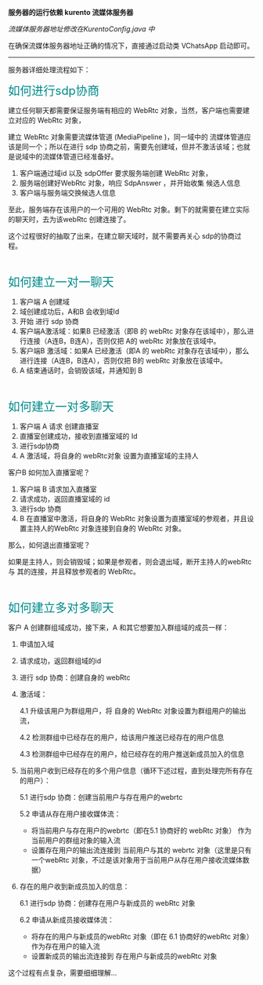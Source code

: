 **服务器的运行依赖 kurento 流媒体服务器**

*流媒体服务器地址修改在KurentoConfig.java 中*

在确保流媒体服务器地址正确的情况下，直接通过启动类 VChatsApp 启动即可。

---

服务器详细处理流程如下：

<font size="5" color="#008B8B">如何进行sdp协商</font>

建立任何聊天都需要保证服务端有相应的 WebRtc 对象，当然，客户端也需要建立对应的 WebRtc 对象，

建立 WebRtc 对象需要流媒体管道 (MediaPipeline )，同一域中的 流媒体管道应该是同一个；所以在进行 sdp 协商之前，需要先创建域，但并不激活该域；也就是说域中的流媒体管道已经准备好。

1. 客户端通过域id 以及 sdpOffer 要求服务端创建 WebRtc 对象，
2. 服务端创建好WebRtc 对象，响应 SdpAnswer ，并开始收集 候选人信息
3. 客户端与服务端交换候选人信息

至此，服务端存在该用户的一个可用的 WebRtc 对象。剩下的就需要在建立实际的聊天时，去为该webRtc 创建连接了。

这个过程很好的抽取了出来，在建立聊天域时，就不需要再关心 sdp的协商过程。

<br>

<font size="5" color="#008B8B">如何建立一对一聊天</font>

1. 客户端 A 创建域
2. 域创建成功后，A和B 会收到域Id
3. 开始 进行 sdp 协商 
4. 客户端A激活域：如果B 已经激活（即B 的 webRtc 对象存在该域中），那么进行连接（A连B，B连A），否则仅把 A的 webRtc 对象放在该域中。
5. 客户端B 激活域：如果A 已经激活（即A 的 webRtc 对象存在该域中），那么进行连接（A连B，B连A），否则仅把 B的 webRtc 对象放在该域中。
6. A 结束通话时，会销毁该域，并通知到 B 

<br>

<font size="5" color="#008B8B">如何建立一对多聊天</font>

1. 客户端 A 请求 创建直播室
2. 直播室创建成功，接收到直播室域的 Id
3. 进行sdp协商
4. A 激活域，将自身的 webRtc对象 设置为直播室域的主持人

客户B 如何加入直播室呢？

1. 客户端 B 请求加入直播室
2. 请求成功，返回直播室域的 id
3. 进行sdp 协商
4. B 在直播室中激活，将自身的 WebRtc 对象设置为直播室域的参观者，并且设置主持人的WebRtc 对象连接到自身的 WebRtc 对象。

那么，如何退出直播室呢？

 如果是主持人，则会销毁域；如果是参观者，则会退出域，断开主持人的webRtc 与 其的连接，并且释放参观者的 WebRtc。

<br>

<font size="5" color="#008B8B">如何建立多对多聊天</font>

客户 A 创建群组域成功，接下来，A 和其它想要加入群组域的成员一样：

1. 申请加入域

2. 请求成功，返回群组域的id

3. 进行 sdp 协商：创建自身的 webRtc

4. 激活域：

   4.1 升级该用户为群组用户，将 自身的 WebRtc 对象设置为群组用户的输出流，

   4.2  检测群组中已经存在的用户，给该用户推送已经存在的用户信息

   4.3  检测群组中已经存在的用户，给已经存在的用户推送新成员加入的信息

5. 当前用户收到已经存在的多个用户信息（循环下述过程，直到处理完所有存在的用户）：

   5.1 进行sdp 协商：创建当前用户与存在用户的webrtc

   5.2  申请从存在用户接收媒体流：

   - 将当前用户与存在用户的webrtc（即在5.1 协商好的 webRtc 对象） 作为当前用户的群组对象的输入流
   - 设置存在用户的输出流连接到 当前用户与其的 webrtc 对象（这里是只有一个webRtc 对象，不过是该对象用于当前用户从存在用户接收流媒体数据）

6. 存在的用户收到新成员加入的信息：

   6.1 进行sdp 协商：创建存在用户与新成员的 webRtc 对象

   6.2 申请从新成员接收媒体流：

   - 将存在的用户与新成员的webRtc 对象（即在 6.1 协商好的webRtc 对象）作为存在用户的输入流
   - 设置新成员的输出流连接到 存在用户与新成员的webRtc 对象 

这个过程有点复杂，需要细细理解...
